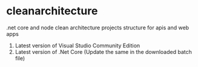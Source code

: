 # cleanarchitecture
.net core and node clean architecture projects structure for apis and web apps
1) Latest version of Visual Studio Community Edition
2) Latest version of .Net Core (Update the same in the downloaded batch file)
